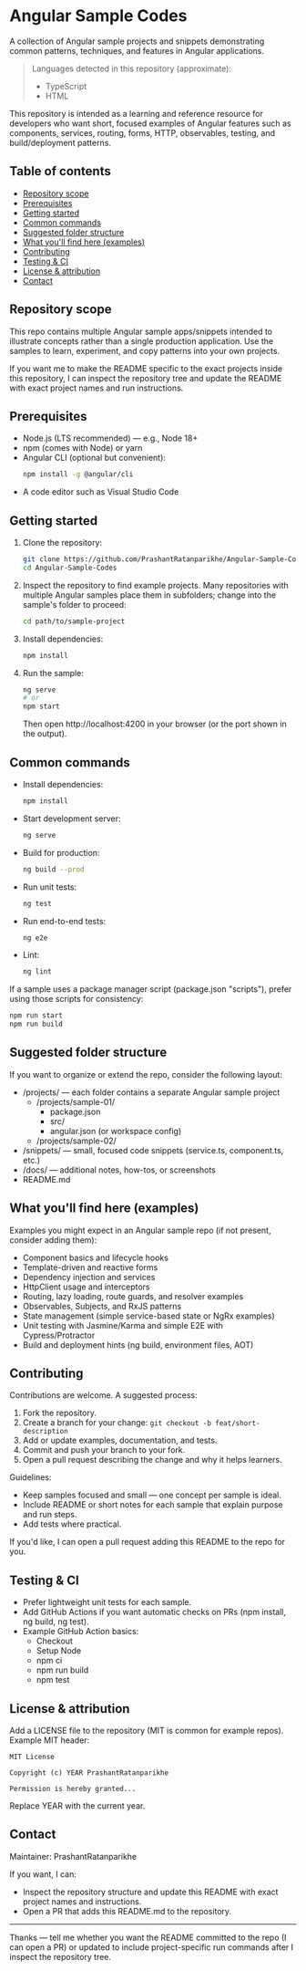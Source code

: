 # Angular Sample Codes

A collection of Angular sample projects and snippets demonstrating common patterns, techniques, and features in Angular applications.

> Languages detected in this repository (approximate):
> - TypeScript
> - HTML

This repository is intended as a learning and reference resource for developers who want short, focused examples of Angular features such as components, services, routing, forms, HTTP, observables, testing, and build/deployment patterns.

## Table of contents

- [Repository scope](#repository-scope)
- [Prerequisites](#prerequisites)
- [Getting started](#getting-started)
- [Common commands](#common-commands)
- [Suggested folder structure](#suggested-folder-structure)
- [What you'll find here (examples)](#what-youll-find-here-examples)
- [Contributing](#contributing)
- [Testing & CI](#testing--ci)
- [License & attribution](#license--attribution)
- [Contact](#contact)

## Repository scope

This repo contains multiple Angular sample apps/snippets intended to illustrate concepts rather than a single production application. Use the samples to learn, experiment, and copy patterns into your own projects.

If you want me to make the README specific to the exact projects inside this repository, I can inspect the repository tree and update the README with exact project names and run instructions.

## Prerequisites

- Node.js (LTS recommended) — e.g., Node 18+
- npm (comes with Node) or yarn
- Angular CLI (optional but convenient):
  ```bash
  npm install -g @angular/cli
  ```
- A code editor such as Visual Studio Code

## Getting started

1. Clone the repository:
   ```bash
   git clone https://github.com/PrashantRatanparikhe/Angular-Sample-Codes.git
   cd Angular-Sample-Codes
   ```

2. Inspect the repository to find example projects. Many repositories with multiple Angular samples place them in subfolders; change into the sample's folder to proceed:
   ```bash
   cd path/to/sample-project
   ```

3. Install dependencies:
   ```bash
   npm install
   ```

4. Run the sample:
   ```bash
   ng serve
   # or
   npm start
   ```
   Then open http://localhost:4200 in your browser (or the port shown in the output).

## Common commands

- Install dependencies:
  ```bash
  npm install
  ```
- Start development server:
  ```bash
  ng serve
  ```
- Build for production:
  ```bash
  ng build --prod
  ```
- Run unit tests:
  ```bash
  ng test
  ```
- Run end-to-end tests:
  ```bash
  ng e2e
  ```
- Lint:
  ```bash
  ng lint
  ```

If a sample uses a package manager script (package.json "scripts"), prefer using those scripts for consistency:
```bash
npm run start
npm run build
```

## Suggested folder structure

If you want to organize or extend the repo, consider the following layout:

- /projects/ — each folder contains a separate Angular sample project
  - /projects/sample-01/
    - package.json
    - src/
    - angular.json (or workspace config)
  - /projects/sample-02/
- /snippets/ — small, focused code snippets (service.ts, component.ts, etc.)
- /docs/ — additional notes, how-tos, or screenshots
- README.md

## What you'll find here (examples)

Examples you might expect in an Angular sample repo (if not present, consider adding them):

- Component basics and lifecycle hooks
- Template-driven and reactive forms
- Dependency injection and services
- HttpClient usage and interceptors
- Routing, lazy loading, route guards, and resolver examples
- Observables, Subjects, and RxJS patterns
- State management (simple service-based state or NgRx examples)
- Unit testing with Jasmine/Karma and simple E2E with Cypress/Protractor
- Build and deployment hints (ng build, environment files, AOT)

## Contributing

Contributions are welcome. A suggested process:

1. Fork the repository.
2. Create a branch for your change: `git checkout -b feat/short-description`
3. Add or update examples, documentation, and tests.
4. Commit and push your branch to your fork.
5. Open a pull request describing the change and why it helps learners.

Guidelines:
- Keep samples focused and small — one concept per sample is ideal.
- Include README or short notes for each sample that explain purpose and run steps.
- Add tests where practical.

If you'd like, I can open a pull request adding this README to the repo for you.

## Testing & CI

- Prefer lightweight unit tests for each sample.
- Add GitHub Actions if you want automatic checks on PRs (npm install, ng build, ng test).
- Example GitHub Action basics:
  - Checkout
  - Setup Node
  - npm ci
  - npm run build
  - npm test

## License & attribution

Add a LICENSE file to the repository (MIT is common for example repos). Example MIT header:

```
MIT License

Copyright (c) YEAR PrashantRatanparikhe

Permission is hereby granted...
```

Replace YEAR with the current year.

## Contact

Maintainer: PrashantRatanparikhe

If you want, I can:
- Inspect the repository structure and update this README with exact project names and instructions.
- Open a PR that adds this README.md to the repository.

---

Thanks — tell me whether you want the README committed to the repo (I can open a PR) or updated to include project-specific run commands after I inspect the repository tree.
